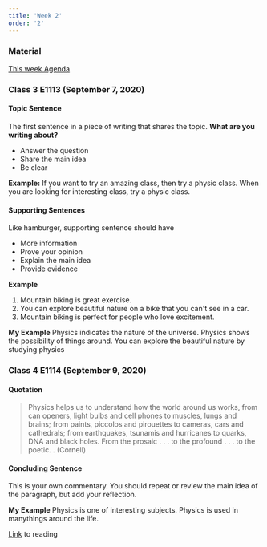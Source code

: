 ```yaml
---
title: 'Week 2'
order: '2'
---
```


### Material

[This week Agenda](https://brewster.instructure.com/courses/811/pages/unit-2-paragraph-writing)

### Class 3 E1113 (September 7, 2020)

#### Topic Sentence

The first sentence in a piece of writing that shares the topic.
**What are you writing about?**

- Answer the question
- Share the main idea
- Be clear

**Example:**
If you want to try an amazing class, then try a physic class.
When you are looking for interesting class, try a physic class.

#### Supporting Sentences

Like hamburger, supporting sentence should have

- More information
- Prove your opinion
- Explain the main idea
- Provide evidence

**Example**

1. Mountain biking is great exercise.
2. You can explore beautiful nature on a bike that you can't see in a car.
3. Mountain biking is perfect for people who love excitement.

**My Example**
Physics indicates the nature of the universe.
Physics shows the possibility of things around.
You can explore the beautiful nature by studying physics

### Class 4 E1114 (September 9, 2020)

#### Quotation

> Physics helps us to understand how the world around us works, from can openers, light bulbs and cell phones to muscles, lungs and brains; from paints, piccolos and pirouettes to cameras, cars and cathedrals; from earthquakes, tsunamis and hurricanes to quarks, DNA and black holes. From the prosaic . . . to the profound . . . to the poetic. . (Cornell)

#### Concluding Sentence

This is your own commentary. You should repeat or review the main idea of the paragraph, but add your reflection.

**My Example**
Physics is one of interesting subjects. Physics is used in manythings around the life.

[Link](https://www.sd308.org/cms/lib/IL01906463/Centricity/Domain/2209/Snow.pdf) to reading 